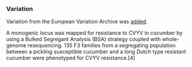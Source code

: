 ### Variation

Variation from the European Variation Archive was [added](https://www.ebi.ac.uk/eva/?eva-study=PRJEB40369).

A monogenic locus was mapped for resistance to CVYV in cucumber by using a Bulked Segregant Analysis (BSA) strategy coupled with whole-genome resequencing. 135 F3 families from a segregating population between a pickling susceptible cucumber and a long Dutch type resistant cucumber were phenotyped for CVYV resistance.[4]
